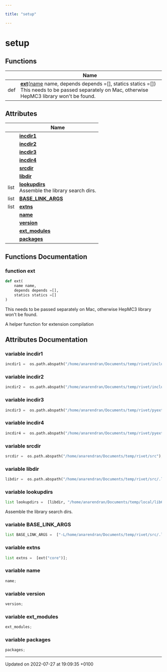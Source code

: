 ```yaml
---

title: "setup"

---
```


# setup



## Functions

|                | Name           |
| -------------- | -------------- |
| def | **[ext](http://example.org/namespaces/namespacesetup/#function-ext)**(<a href="http://example.org/namespaces/namespacesetup/#variable-name">name</a> name, depends depends =[], statics statics =[])<br>This needs to be passed separately on Mac, otherwise HepMC3 library won't be found.  |

## Attributes

|                | Name           |
| -------------- | -------------- |
| | **[incdir1](http://example.org/namespaces/namespacesetup/#variable-incdir1)**  |
| | **[incdir2](http://example.org/namespaces/namespacesetup/#variable-incdir2)**  |
| | **[incdir3](http://example.org/namespaces/namespacesetup/#variable-incdir3)**  |
| | **[incdir4](http://example.org/namespaces/namespacesetup/#variable-incdir4)**  |
| | **[srcdir](http://example.org/namespaces/namespacesetup/#variable-srcdir)**  |
| | **[libdir](http://example.org/namespaces/namespacesetup/#variable-libdir)**  |
| list | **[lookupdirs](http://example.org/namespaces/namespacesetup/#variable-lookupdirs)** <br>Assemble the library search dirs.  |
| list | **[BASE_LINK_ARGS](http://example.org/namespaces/namespacesetup/#variable-base-link-args)**  |
| list | **[extns](http://example.org/namespaces/namespacesetup/#variable-extns)**  |
| | **[name](http://example.org/namespaces/namespacesetup/#variable-name)**  |
| | **[version](http://example.org/namespaces/namespacesetup/#variable-version)**  |
| | **[ext_modules](http://example.org/namespaces/namespacesetup/#variable-ext-modules)**  |
| | **[packages](http://example.org/namespaces/namespacesetup/#variable-packages)**  |


## Functions Documentation

### function ext

```python
def ext(
    name name,
    depends depends =[],
    statics statics =[]
)
```

This needs to be passed separately on Mac, otherwise HepMC3 library won't be found. 

A helper function for extension compilation 



## Attributes Documentation

### variable incdir1

```python
incdir1 =  os.path.abspath("/home/anarendran/Documents/temp/rivet/include");
```


### variable incdir2

```python
incdir2 =  os.path.abspath("/home/anarendran/Documents/temp/rivet/include");
```


### variable incdir3

```python
incdir3 =  os.path.abspath("/home/anarendran/Documents/temp/rivet/pyext/rivet");
```


### variable incdir4

```python
incdir4 =  os.path.abspath("/home/anarendran/Documents/temp/rivet/pyext/rivet");
```


### variable srcdir

```python
srcdir =  os.path.abspath("/home/anarendran/Documents/temp/rivet/src");
```


### variable libdir

```python
libdir =  os.path.abspath("/home/anarendran/Documents/temp/rivet/src/.libs");
```


### variable lookupdirs

```python
list lookupdirs =  [libdir, "/home/anarendran/Documents/temp/local/lib64", "/home/anarendran/Documents/temp/local/lib64", "/home/anarendran/Documents/temp/local/lib64" ];
```

Assemble the library search dirs. 

### variable BASE_LINK_ARGS

```python
list BASE_LINK_ARGS =  ["-L/home/anarendran/Documents/temp/rivet/src/.libs"];
```


### variable extns

```python
list extns =  [ext("core")];
```


### variable name

```python
name;
```


### variable version

```python
version;
```


### variable ext_modules

```python
ext_modules;
```


### variable packages

```python
packages;
```





-------------------------------

Updated on 2022-07-27 at 19:09:35 +0100